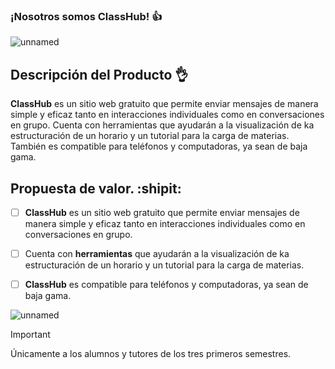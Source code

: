 ### ¡Nosotros somos ClassHub! :+1:
![unnamed](https://github.com/user-attachments/assets/af81a109-d2f4-4231-aa2d-d0bbdaf4764b)

## Descripción del Producto :ok_hand:
**ClassHub** es un sitio web gratuito que permite enviar mensajes de manera simple y eficaz tanto en interacciones individuales como en conversaciones en grupo.
Cuenta con herramientas que ayudarán a la visualización de ka estructuración de un horario y un tutorial para la carga de materias.
También es compatible para teléfonos y computadoras, ya sean de baja gama.

## Propuesta de valor. :shipit:
- [ ] **ClassHub** es un sitio web gratuito que permite enviar mensajes de manera simple y eficaz tanto en interacciones individuales como en conversaciones en grupo.

- [ ] Cuenta con **herramientas** que ayudarán a la visualización de ka estructuración de un horario y un tutorial para la carga de materias.

- [ ] **ClassHub** es compatible para teléfonos y computadoras, ya sean de baja gama.

![unnamed](https://github.com/user-attachments/assets/ea40d704-f475-46fd-91dc-8d3f7038a6d7)
> [!IMPORTANT]
> Únicamente a los alumnos y tutores de los tres primeros semestres.
